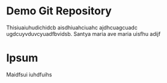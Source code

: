 # Demo Git Repository

Thisiuaiuhudichidcb aisdhiuahciuahc ajdhcuagcuadc ugdcuyvduvcyuadfbvidsb.
Santya maria ave maria uisfhu adijf

# Ipsum
Maidfsui iuhdfuihs